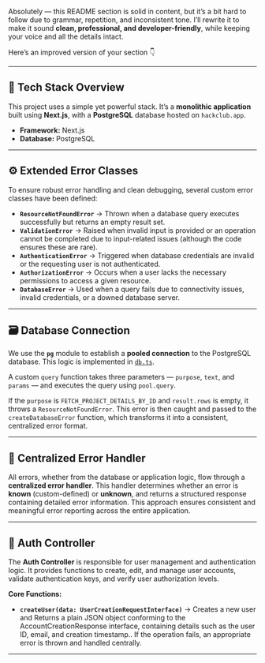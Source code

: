Absolutely — this README section is solid in content, but it’s a bit hard to follow due to grammar, repetition, and inconsistent tone. I’ll rewrite it to make it sound **clean, professional, and developer-friendly**, while keeping your voice and all the details intact.

Here’s an improved version of your section 👇

---

## 🧩 Tech Stack Overview

This project uses a simple yet powerful stack. It’s a **monolithic application** built using **Next.js**, with a **PostgreSQL** database hosted on `hackclub.app`.

* **Framework:** Next.js
* **Database:** PostgreSQL

---

## ⚙️ Extended Error Classes

To ensure robust error handling and clean debugging, several custom error classes have been defined:

* **`ResourceNotFoundError`** → Thrown when a database query executes successfully but returns an empty result set.
* **`ValidationError`** → Raised when invalid input is provided or an operation cannot be completed due to input-related issues (although the code ensures these are rare).
* **`AuthenticationError`** → Triggered when database credentials are invalid or the requesting user is not authenticated.
* **`AuthorizationError`** → Occurs when a user lacks the necessary permissions to access a given resource.
* **`DatabaseError`** → Used when a query fails due to connectivity issues, invalid credentials, or a downed database server.

---

## 🗃️ Database Connection

We use the **`pg`** module to establish a **pooled connection** to the PostgreSQL database.
This logic is implemented in [`db.ts`](https://github.com/joel909/TraceKey/blob/master/src/lib/database/config/db.ts).

A custom `query` function takes three parameters — `purpose`, `text`, and `params` — and executes the query using `pool.query`.

If the `purpose` is `FETCH_PROJECT_DETAILS_BY_ID` and `result.rows` is empty, it throws a `ResourceNotFoundError`.
This error is then caught and passed to the `createDatabaseError` function, which transforms it into a consistent, centralized error format.

---

## 🧠 Centralized Error Handler

All errors, whether from the database or application logic, flow through a **centralized error handler**.
This handler determines whether an error is **known** (custom-defined) or **unknown**, and returns a structured response containing detailed error information.
This approach ensures consistent and meaningful error reporting across the entire application.

---

## 🔐 Auth Controller

The **Auth Controller** is responsible for user management and authentication logic.
It provides functions to create, edit, and manage user accounts, validate authentication keys, and verify user authorization levels.

**Core Functions:**

* **`createUser(data: UserCreationRequestInterface)`** → Creates a new user and Returns a plain JSON object conforming to the AccountCreationResponse interface, containing details such as the user ID, email, and creation timestamp..
  If the operation fails, an appropriate error is thrown and handled centrally.

---
